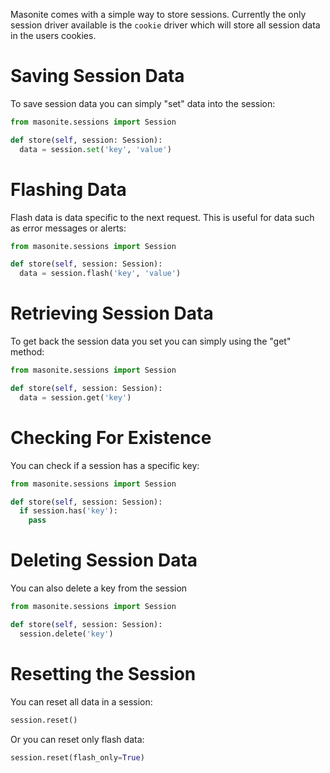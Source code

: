 Masonite comes with a simple way to store sessions. Currently the only session driver available is the `cookie` driver which will store all session data in the users cookies.

# Saving Session Data

To save session data you can simply "set" data into the session:

```python
from masonite.sessions import Session

def store(self, session: Session):
  data = session.set('key', 'value')
```

# Flashing Data

Flash data is data specific to the next request. This is useful for data such as error messages or alerts:

```python
from masonite.sessions import Session

def store(self, session: Session):
  data = session.flash('key', 'value')
```

# Retrieving Session Data

To get back the session data you set you can simply using the "get" method:

```python
from masonite.sessions import Session

def store(self, session: Session):
  data = session.get('key')
```

# Checking For Existence

You can check if a session has a specific key:

```python
from masonite.sessions import Session

def store(self, session: Session):
  if session.has('key'):
    pass
```

# Deleting Session Data

You can also delete a key from the session

```python
from masonite.sessions import Session

def store(self, session: Session):
  session.delete('key')
```

# Resetting the Session

You can reset all data in a session:

```python
session.reset()
```

Or you can reset only flash data:

```python
session.reset(flash_only=True)
```
